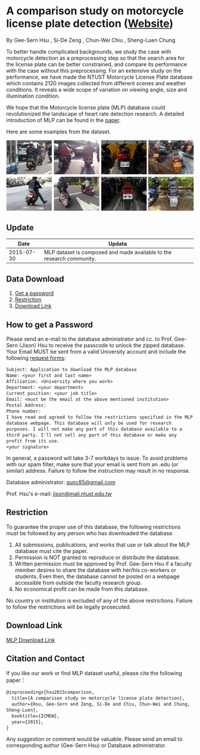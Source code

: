 # A comparison study on motorcycle license plate detection ([Website](https://sites.google.com/site/ntustmlpdatabase/home))

By Gee-Sern Hsu , Si-De Zeng , Chun-Wei Chiu , Sheng-Luen Chung

To better handle complicated backgrounds, we study the case with motorcycle detection as a preprocessing step so that the search area for the license plate can be better constrained, and compare its performance with the case without this preprocessing. For an extensive study on the performance, we have made the NTUST Motorcycle License Plate database which contains 2120 images collected from different scenes and weather conditions. It reveals a wide scope of variation on viewing angle, size and illumination condition. 

We hope that the Motorcycle license plate (MLP) database could revolutionized the landscape of heart rate detection research. A detailed introduction of MLP can be found in the [paper](https://ieeexplore.ieee.org/document/7169772).

Here are some examples from the dataset.

![Alt text](Motorcyclepicture.png?raw=true "Title")

Update
--
|Date|Updata|
|----|------|
|2015-07-30|MLP dataset is composed and made available to the research community.|


Data Download 
--
 1. [Get a password](#how-to-get-a-password)
 2. [Restriction](#restriction)
 3. [Download Link](#download-link)
 
How to get a Password
-
Please send an e-mail to the database administrator and cc. to Prof. Gee-Sern (Jison) Hsu to receive the passcode to unlock the zipped database. Your Email MUST be sent from a valid University account and include the following [request forms](./RequestForms.txt):

```
Subject: Application to download the MLP database
Name: <your first and last name>
Affiliation: <University where you work>
Department: <your department>
Current position: <your job title>
Email: <must be the email at the above mentioned institution>
Postal Address:
Phone number:
I have read and agreed to follow the restrictions specified in the MLP database webpage. This database will only be used for research purposes. I will not make any part of this database available to a third party. I'll not sell any part of this database or make any profit from its use.
<your signature>
```
In general, a password will take 3-7 workdays to issue. To avoid problems with our spam filter, make sure that your email is sent from an .edu (or similar) address. Failure to follow the instruction may result in no response. 

Database administrator: qunc85@gmail.com

Prof. Hsu's e-mail: jison@mail.ntust.edu.tw



Restriction
-
To guarantee the proper use of this database, the following restrictions must be followed by any person who has downloaded the database.
 1. All submissions, publications, and works that use or talk about the MLP database must cite the paper. 
 2. Permission is NOT granted to reproduce or distribute the database. 
 3. Written permission must be approved by Prof. Gee-Sern Hsu if a faculty member desires to share the database with her/his co-workers or students. Even then, the database cannot be posted on a webpage accessible from outside the faculty research group. 
 4. No economical profit can be made from this database. 
 
No country or institution is excluded of any of the above restrictions. Failure to follow the restrictions will be legally prosecuted.

Download Link
-
[MLP Download Link](http://140.118.199.217:5000/sharing/fbsharing-lsFrnjoo)


Citation and Contact
--
If you like our work or find MLP dataset useful, please cite the following paper：
```
@inproceedings{hsu2015comparison,
  title={A comparison study on motorcycle license plate detection},
  author={Hsu, Gee-Sern and Zeng, Si-De and Chiu, Chun-Wei and Chung, Sheng-Luen},
  booktitle={ICMEW},
  year={2015},
}
```
Any suggestion or comment would be valuable. Please send an email to corresponding author (Gee-Sern Hsu) or Database administrator.
